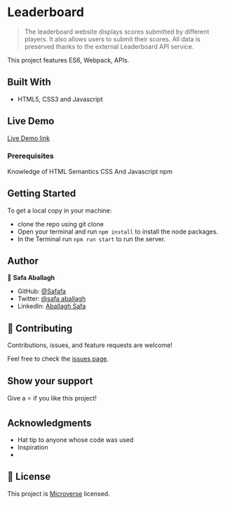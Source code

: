 # Leaderboard

> The leaderboard website displays scores submitted by different players. It also allows users to submit their scores. All data is preserved thanks to the external Leaderboard API service.

This project features ES6, Webpack, APIs.

## Built With

- HTML5, CSS3 and Javascript

## Live Demo

[Live Demo link](#)

### Prerequisites

Knowledge of HTML Semantics CSS And Javascript
npm

## Getting Started

To get a local copy in your machine:

- clone the repo using git clone
- Open your terminal and run `npm install` to install the node packages.
- In the Terminal run `npm run start` to run the server.

## Author

👤 **Safa Aballagh**

- GitHub: [@Safafa](https://github.com/safafa)
- Twitter: [@safa aballagh](https://twitter.com/Aballagh_S)
- LinkedIn: [Aballagh Safa](https://www.linkedin.com/in/aballaghsafa/)

## 🤝 Contributing

Contributions, issues, and feature requests are welcome!

Feel free to check the [issues page](https://github.com/safafa/To_Do_list/issues).

## Show your support

Give a ⭐️ if you like this project!

## Acknowledgments

- Hat tip to anyone whose code was used
- Inspiration
-

## 📝 License

This project is [Microverse](https://www.microverse.org/) licensed.
